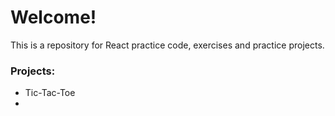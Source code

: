 # Welcome!

This is a repository for React practice code, exercises and practice projects.

### Projects:
* Tic-Tac-Toe
* 